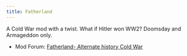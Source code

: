 ```yaml
---
title: Fatherland
---
```



A Cold War mod with a twist. What if Hitler won WW2? Doomsday and
Armageddon only.

-   Mod Forum: [Fatherland- Alternate history Cold
    War](http://forum.paradoxplaza.com/forum/showthread.php?t=294848)
